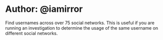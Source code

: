 
# Author: @iamirror

Find usernames across over 75 social networks.
This is useful if you are running an investigation to determine the usage of the same username on different social networks.

